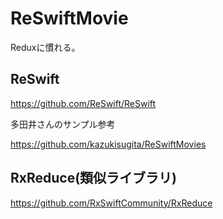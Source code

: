 # ReSwiftMovie
Reduxに慣れる。

## ReSwift
https://github.com/ReSwift/ReSwift

多田井さんのサンプル参考

https://github.com/kazukisugita/ReSwiftMovies



## RxReduce(類似ライブラリ)
https://github.com/RxSwiftCommunity/RxReduce
